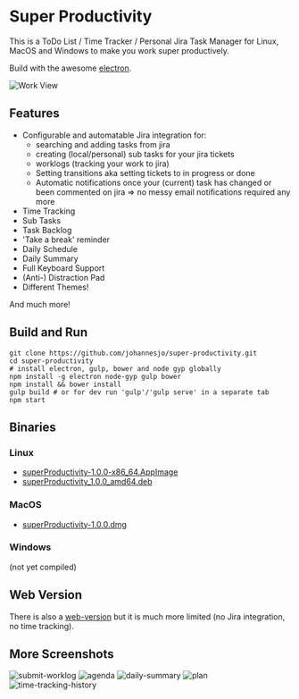 # Super Productivity

This is a ToDo List / Time Tracker / Personal Jira Task Manager for Linux, MacOS and Windows to make you work super productively. 

Build with the awesome [electron](http://electron.atom.io/).

![Work View](screens/work-view.png)

## Features
* Configurable and automatable Jira integration for: 
  * searching and adding tasks from jira
  * creating (local/personal) sub tasks for your jira tickets
  * worklogs (tracking your work to jira)
  * Setting transitions aka setting tickets to in progress or done
  * Automatic notifications once your (current) task has changed or been commented on jira => no messy email notifications required any more
* Time Tracking 
* Sub Tasks
* Task Backlog
* 'Take a break' reminder
* Daily Schedule
* Daily Summary
* Full Keyboard Support
* (Anti-) Distraction Pad
* Different Themes!

And much more!

## Build and Run
```
git clone https://github.com/johannesjo/super-productivity.git
cd super-productivity
# install electron, gulp, bower and node gyp globally
npm install -g electron node-gyp gulp bower
npm install && bower install
gulp build # or for dev run 'gulp'/'gulp serve' in a separate tab
npm start
```

## Binaries
### Linux
* [superProductivity-1.0.0-x86_64.AppImage](http://super-productivity.com/downloads/superProductivity-1.0.0-x86_64.AppImage)
* [superProductivity_1.0.0_amd64.deb](http://super-productivity.com/downloads/superProductivity_1.0.0_amd64.deb)

### MacOS
* [superProductivity-1.0.0.dmg](http://super-productivity.com/downloads/superProductivity-1.0.0.dmg)

### Windows
(not yet compiled)

## Web Version
There is also a [web-version](http://super-productivity.com) but it is much more limited (no Jira integration, no time tracking).

## More Screenshots
![submit-worklog](screens/submit-worklog.png)
![agenda](screens/agenda.png)
![daily-summary](screens/daily-summary.png)
![plan](screens/plan.png)
![time-tracking-history](screens/time-tracking-history.png)
